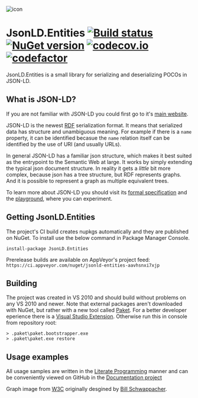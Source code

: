 ![icon](https://raw.githubusercontent.com/wikibus/JsonLD.Entities/master/assets/icon.png)
 
# JsonLD.Entities [![Build status](https://ci.appveyor.com/api/projects/status/u4riv8ftspthkvgh/branch/master?svg=true)](https://ci.appveyor.com/project/tpluscode78631/jsonld-entities/branch/master) [![NuGet version](https://badge.fury.io/nu/jsonld.entities.svg)](https://badge.fury.io/nu/jsonld.entities)  [![codecov.io][cov-badge]][cov-link] [![codefactor][codefactor-badge]][codefactor-link]
 
JsonLD.Entities is a small library for serializing and deserializing POCOs in JSON-LD.
 
## What is JSON-LD?
 
If you are not familiar with JSON-LD you could first go to it's [main website][jsonld].
 
JSON-LD is the newest [RDF][rdf] serialization format. It means that serialized 
data has structure and unambiguous meaning. For example if there is a `name` property, it can be identified becasue the `name` relation 
itself can be identified by the use of URI (and usually URLs).

In general JSON-LD has a familiar json structure, which makes it best suited as the entrypoint to the Semantic Web at large. It works by 
simply extending the typical json document structure. In reality it gets a _little_ bit more complex, because json has a tree structure,
but RDF represents graphs. And it is possible to represent a graph as multiple equivalent trees.

To learn more about JSON-LD you should visit its [formal specification][jsonld-spec] and the [playground][playground], where you can 
experiment.

## Getting JsonLD.Entities

The project's CI build creates nupkgs automatically and they are published on NuGet. To install use the below command in
Package Manager Console.

```
install-package JsonLD.Entities
```

Prerelease builds are available on AppVeyor's project feed: `https://ci.appveyor.com/nuget/jsonld-entities-aavhsnxi7xjp`

## Building

The project was created in VS 2010 and should build without problems on any VS 2010 and newer. Note that external packages aren't
downloaded with NuGet, but rather with a new tool called [Paket](http://fsprojects.github.io/Paket/). For a better developer eperience
there is a [Visual Studio Extension](https://visualstudiogallery.msdn.microsoft.com/ce104917-e8b3-4365-9490-8432c6e75c36). 
Otherwise run this in console from repository root:

``` batch
> .paket\paket.bootstrapper.exe
> .paket\paket.exe restore
```

## Usage examples

All usage samples are written in the [Literate Programming][lp] manner and can be conveniently viewed on GitHub in the [Documentation project][docs]

Graph image from [W3C](http://www.w3.org/RDF/) originally desgined by [Bill Schwappacher](mailto:bill@tracermedia.com).

[playground]: http://json-ld.org/playground/
[jsonld-spec]: http://json-ld.org/spec/latest/json-ld/
[jsonld-api]: http://www.w3.org/TR/json-ld-api/
[jsonld]: http://json-ld.org
[rdf]: http://en.wikipedia.org/wiki/Resource_Description_Framework
[readme]: http://github.com/wikibus/JsonLD.Entities/blob/master/src/Documentation/Readme.cs
[jsonld-context]: http://www.w3.org/TR/json-ld/#the-context
[docs]: https://github.com/wikibus/JsonLD.Entities/tree/master/src/Documentation
[lp]: https://en.wikipedia.org/wiki/Literate_programming
[cov-badge]: https://codecov.io/github/wikibus/JsonLD.Entities/coverage.svg?branch=master
[cov-link]: https://codecov.io/github/wikibus/JsonLD.Entities?branch=master
[codefactor-badge]: https://www.codefactor.io/repository/github/wikibus/JsonLD.Entities/badge/master
[codefactor-link]: https://www.codefactor.io/repository/github/wikibus/JsonLD.Entities/overview/master
